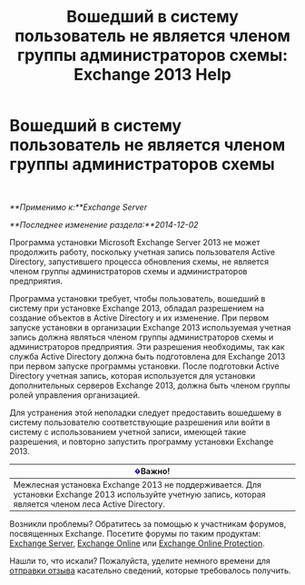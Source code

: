 ﻿---
title: 'Вошедший в систему пользователь не является членом группы администраторов схемы: Exchange 2013 Help'
TOCTitle: Вошедший в систему пользователь не является членом группы администраторов схемы
ms:assetid: a4a3f293-afb9-4c00-aa07-c438238b6a98
ms:mtpsurl: https://technet.microsoft.com/ru-ru/library/ms.exch.setupreadiness.schemaupdaterequired(v=EXCHG.150)
ms:contentKeyID: 50488802
ms.date: 04/30/2018
mtps_version: v=EXCHG.150
ms.translationtype: HT
---

# Вошедший в систему пользователь не является членом группы администраторов схемы

 

_**Применимо к:**Exchange Server_

_**Последнее изменение раздела:**2014-12-02_

Программа установки Microsoft Exchange Server 2013 не может продолжить работу, поскольку учетная запись пользователя Active Directory, запустившего процесса обновления схемы, не является членом группы администраторов схемы и администраторов предприятия.

Программа установки требует, чтобы пользователь, вошедший в систему при установке Exchange 2013, обладал разрешением на создание объектов в Active Directory и их изменение. При первом запуске установки в организации Exchange 2013 используемая учетная запись должна являться членом группы администраторов схемы и администраторов предприятия. Эти разрешения необходимы, так как служба Active Directory должна быть подготовлена для Exchange 2013 при первом запуске программы установки. После подготовки Active Directory учетная запись, которая используется для установки дополнительных серверов Exchange 2013, должна быть членом группы ролей управления организацией.

Для устранения этой неполадки следует предоставить вошедшему в систему пользователю соответствующие разрешения или войти в систему с использованием учетной записи, имеющей такие разрешения, и повторно запустить программу установки Exchange 2013.

<table>
<thead>
<tr class="header">
<th><img src="images/Dd876857.important(EXCHG.150).gif" title="Важно" alt="Важно" />Важно!</th>
</tr>
</thead>
<tbody>
<tr class="odd">
<td>Межлесная установка Exchange 2013 не поддерживается. Для установки Exchange 2013 используйте учетную запись, которая является членом леса Active Directory.</td>
</tr>
</tbody>
</table>


Возникли проблемы? Обратитесь за помощью к участникам форумов, посвященных Exchange. Посетите форумы по таким продуктам: [Exchange Server](https://go.microsoft.com/fwlink/p/?linkid=60612), [Exchange Online](https://go.microsoft.com/fwlink/p/?linkid=267542) или [Exchange Online Protection](https://go.microsoft.com/fwlink/p/?linkid=285351).

Нашли то, что искали? Пожалуйста, уделите немного времени для [отправки отзыва](mailto:exsetuphelpfeedback@microsoft.com?subject=exchange%202013%20setup%20help%20feedbac) касательно сведений, которые требовалось получить.

